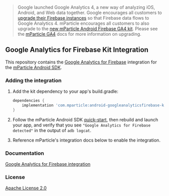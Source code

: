 > Google launched Google Analytics 4, a new way of analyzing iOS, Android, and Web data together.  Google encourages all customers to [upgrade their Firebase instances](https://support.google.com/analytics/answer/9379599) so that Firebase data flows to Google Analytics 4.  mParticle encourages all customers to also upgrade to the [new mParticle Android Firebase GA4 kit](https://github.com/mparticle-integrations/mparticle-android-integration-google-analytics-firebase-ga4). Please see the [mParticle GA4](https://docs.mparticle.com/integrations/google-analytics-4/event) docs for more information on upgrading.

## Google Analytics for Firebase Kit Integration

This repository contains the [Google Analytics for Firebase](https://firebase.google.com/docs/analytics/android/start) integration for the [mParticle Android SDK](https://github.com/mParticle/mparticle-android-sdk).

### Adding the integration

1. Add the kit dependency to your app's build.gradle:

    ```groovy
    dependencies {
        implementation 'com.mparticle:android-googleanalyticsfirebase-kit:5+'
    }
    ```
2. Follow the mParticle Android SDK [quick-start](https://github.com/mParticle/mparticle-android-sdk), then rebuild and launch your app, and verify that you see `"Google Analytics for Firebase detected"` in the output of `adb logcat`.
3. Reference mParticle's integration docs below to enable the integration.

### Documentation

[Google Analytics for Firebase integration](http://docs.mparticle.com/integrations/firebase)

### License

[Apache License 2.0](http://www.apache.org/licenses/LICENSE-2.0)

